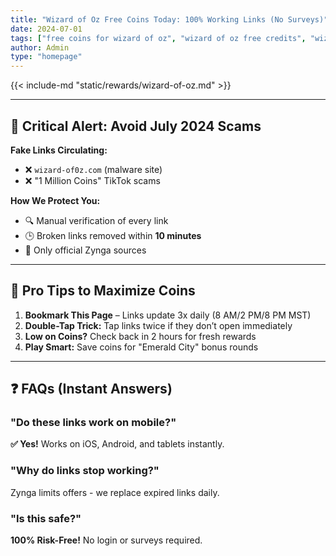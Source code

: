```yaml
---
title: "Wizard of Oz Free Coins Today: 100% Working Links (No Surveys)"
date: 2024-07-01
tags: ["free coins for wizard of oz", "wizard of oz free credits", "wizard of oz free scratchers", "free wizard of oz coins", "wizard of oz slots codes"]
author: Admin
type: "homepage"
---
```


{{< include-md "static/rewards/wizard-of-oz.md" >}}

---

## 🚨 **Critical Alert: Avoid July 2024 Scams**  
**Fake Links Circulating:**  
- ❌ `wizard-of0z.com` (malware site)  
- ❌ "1 Million Coins" TikTok scams  

**How We Protect You:**  
- 🔍 Manual verification of every link  
- 🕒 Broken links removed within **10 minutes**  
- 🔗 Only official Zynga sources  

---

## 📌 **Pro Tips to Maximize Coins**  
1. **Bookmark This Page** – Links update 3x daily (8 AM/2 PM/8 PM MST)  
2. **Double-Tap Trick:** Tap links twice if they don’t open immediately  
3. **Low on Coins?** Check back in 2 hours for fresh rewards  
4. **Play Smart:** Save coins for "Emerald City" bonus rounds  

---

## ❓ **FAQs (Instant Answers)**  

### "Do these links work on mobile?"  
**✅ Yes!** Works on iOS, Android, and tablets instantly.  

### "Why do links stop working?"  
Zynga limits offers - we replace expired links daily.  

### "Is this safe?"  
**100% Risk-Free!** No login or surveys required.